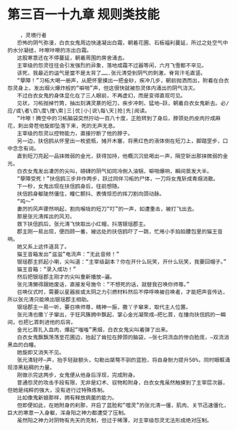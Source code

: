 # 第三百一十九章 规则类技能
        ，灵境行者
       恐怖的阴气弥漫，白衣女鬼周边快速凝出白霜，朝着花圃、石板福利蔓延，所过之处空气中的水分凝结，咔嚓咔嚓的冻出白霜。
       这股寒意还在不停蔓延，朝着周围的房舍涌去。
       主宰级的怨灵往往会引发强烈的异象，落地成霜不过器等闲，六月飞雪都不罕见。
       该死，我最近的运气是當不是太背了…….张元清受到阴气的刺激，脊背汗毛直竖。
       “孽障！”习柘大喝一册声，从肥怀里摸出一把金砂，疾冲几步，朝前抛洒而出，附着在白衣怨灵身上，发出烟火爆炸般的“噼啪”声，但这很快就被怨灵体内涌出的阴气浇灭。
       不过白衣女鬼的身体显化在了三人眼前，不再虚幻，而是变得直观可见。
       见状，习柘抛掉竹筒，抽出刻满灵篆的短刀，疾步冲刺，猛地—跃，朝着白衣女鬼新去。必/应/或\者\百\度\搜\索|三|优|小|说\每\天|抢|先|阅读。
       “咔嚓！腾空中的习柘脑袋突然拧动一百八十度，正脸转到了身后，脖颈处的皮肉拧成麻花，刺出骨茬他旋即坠落下来，死的无声无息。
       主宰级的怨灵以控物能力，直接拧断了他的脖子。
       另一边，扶信鸥从怀里出一枚瓷瓶，摊开木塞，将黑红色的液体倒在短刀上，脚踏罡步，口中念念有词。
       直到短刀亮起一品抹微弱的金光，获得加持，他概沉沉低喝出一声，隔空斩出那抹微弱的金光。
       白衣女鬼发出凄厉的尖叫，磅礴的阴气如同冷倒入油锅，噼啪爆响，瞬间蒸发大半。
       “孽障受死！”扶信鸥三步并作两步，跃过同伴习柘的尸体，一刀将女鬼斩成青烟消散。
       下一秒，女鬼出现在扶信鸥身后，往前想随。
       扶信鸥身躯陡然僵住，瞳仁颤抖、表情惊恐的挥刀割向颈动脉。
       “呜～”
       妻厉的风声骤然响起，割向喉咙的短刀“叮”的一声，如遭重击，被打飞出去。
       那是张元清挥出的风刃。
       救下扶信鸥后，张元清飞快取出小红帽，抖落银瑶郡主。
       郡主刚一易出现，便四顾一番，被远处的扶信鸥吓了一跳，忙用小手拍拍腰包里的猫王音响。
       她又系上这件道具了。
       猫王音箱发出“滋滋”电流声：“无此音频！”
       银瑶郡主抓起小喇，尖叫道：“主宰级副本？你在开什么玩笑，开什么玩笑，我要回帽子。”
       猫王音箱：“录入成功！”
       然后把银瑶郡主刚才的尖叫重新播放—遍。
       张元清懒得跟她废话，直接发号施令：“不想死的话，就替我召唤你师尊。”
       召唤仪式时，需要以星器辰或太阴之力引燃材料然后不停呼唤被召唤者，才能把声音传达，所以张元清只能唤出银瑶郡主相助。
       银瑶郡主一易一听，要召唤师尊，精神一振，撒丫子窜来，取代主人位置。
       张元清也撒丫子窜出，于狂风簇拥中飘起，掌心金光凝聚成—把匕首，在撞向扶信鸥的一瞬间，也把匕首刺进他的后背。
       金光匕首扎入血肉，爆起“嗤嗤”黑烟，白衣女鬼尖叫着弹了出来。
       白衣女鬼飘飘荡荡至花圃边，抬起了耸拉在脖颈的脑袋，—张七窍流血的惨白脸庞，—双流消黑血的白瞳。
       她旋即又消失不见。
       张元清轻哼—声，抬手轻敲额头，勾勒出桀骜不驯的蓝脸，将自身耐力提升50%，同时眼眶涌现漆黑粘稠的力量。
       刚做示完这两步，女鬼便从他身后浮现，完成附身。
       普通怨灵的攻击手段有限，无非是幻术、驭物和附身，白衣女鬼虽然触摸到了主宰层次器，但她是纯粹的强大，没有进行过特殊炼制。
       比如像鬼新娘那样，拥有释放病菌的能力。
       但即便如此，在她附身的刹那，开启了蓝脸和“噬灵”的张元清一僵，肌肉、关节迅速僵化，巨大的寒意一入身躯，浑身阳之神力都遭受了压制。
       虽然阳之神力对阴物有先天的克制，但过于稀薄，对主宰级怨灵无法形成绝对压制。